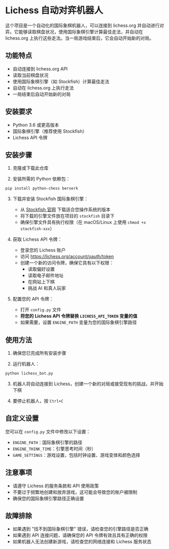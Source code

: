 # Lichess 自动对弈机器人

这个项目是一个自动化的国际象棋机器人，可以连接到 lichess.org 并自动进行对弈。它能够读取棋盘状况，使用国际象棋引擎计算最佳走法，并自动在 lichess.org 上执行这些走法。当一局游戏结束后，它会自动开始新的对局。

## 功能特点

- 自动连接到 lichess.org API
- 读取当前棋盘状况
- 使用国际象棋引擎（如 Stockfish）计算最佳走法
- 自动在 lichess.org 上执行走法
- 一局结束后自动开始新的对局

## 安装要求

- Python 3.6 或更高版本
- 国际象棋引擎（推荐使用 Stockfish）
- Lichess API 令牌

## 安装步骤

1. 克隆或下载此仓库

2. 安装所需的 Python 依赖包：

```bash
pip install python-chess berserk
```

3. 下载并安装 Stockfish 国际象棋引擎：
   - 从 [Stockfish 官网](https://stockfishchess.org/download/) 下载适合您操作系统的版本
   - 将下载的引擎文件放在项目的 `stockfish` 目录下
   - 确保引擎文件具有执行权限（在 macOS/Linux 上使用 `chmod +x stockfish-xxx`）

4. 获取 Lichess API 令牌：
   - 登录您的 Lichess 账户
   - 访问 https://lichess.org/account/oauth/token
   - 创建一个新的访问令牌，确保它具有以下权限：
     - 读取偏好设置
     - 读取电子邮件地址
     - 在网站上下棋
     - 挑战 AI 和真人玩家

5. 配置您的 API 令牌：
   - 打开 `config.py` 文件
   - **将您的 Lichess API 令牌替换 `LICHESS_API_TOKEN` 变量的值**
   - 如果需要，设置 `ENGINE_PATH` 变量为您的国际象棋引擎路径

## 使用方法

1. 确保您已完成所有安装步骤

2. 运行机器人：

```bash
python lichess_bot.py
```

3. 机器人将自动连接到 Lichess，创建一个新的对局或接受现有的挑战，并开始下棋

4. 要停止机器人，按 `Ctrl+C`

## 自定义设置

您可以在 `config.py` 文件中修改以下设置：

- `ENGINE_PATH`：国际象棋引擎的路径
- `ENGINE_THINK_TIME`：引擎思考时间（秒）
- `GAME_SETTINGS`：游戏设置，包括时钟设置、游戏变体和颜色选择

## 注意事项

- 请遵守 Lichess 的服务条款和 API 使用政策
- 不要过于频繁地创建和放弃游戏，这可能会导致您的账户被限制
- 确保您的国际象棋引擎路径正确设置

## 故障排除

- 如果遇到 "找不到国际象棋引擎" 错误，请检查您的引擎路径是否正确
- 如果遇到 API 连接问题，请确保您的 API 令牌有效且具有正确的权限
- 如果机器人无法创建新游戏，请检查您的网络连接和 Lichess 服务状态
